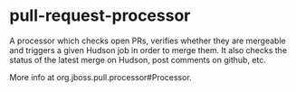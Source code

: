 pull-request-processor
======================

A processor which checks open PRs, verifies whether they are mergeable and triggers a given Hudson job in order to merge them.
It also checks the status of the latest merge on Hudson, post comments on github, etc.

More info at org.jboss.pull.processor#Processor.

